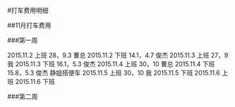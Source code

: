 #打车费用明细

##11月打车费用

###第一周

2015.11.2 上班  28，9.3 曹总
2015.11.2 下班  14.1，4.7 俊杰
2015.11.3 上班  27，9 我
2015.11.3 下班  16.1，5.3 俊杰
2015.11.4 上班  30，10 曹总
2015.11.4 下班  15.8，5.3 俊杰     静姐搭便车
2015.11.5 上班  30，10 我
2015.11.5 下班 
2015.11.6 上班 
2015.11.6 下班 

###第二周
